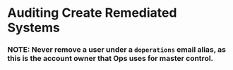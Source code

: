 # Auditing Create Remediated Systems

### NOTE: Never remove a user under a `doperations` email alias, as this is the account owner that Ops uses for master control.

